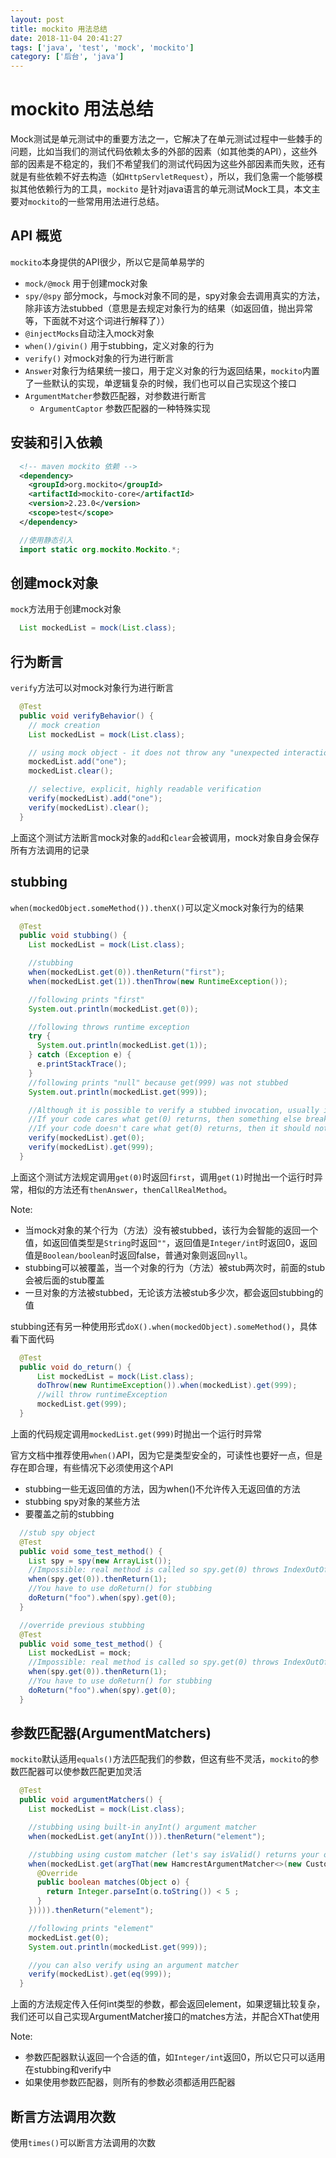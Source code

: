 ```yaml
---
layout: post
title: mockito 用法总结
date: 2018-11-04 20:41:27
tags: ['java', 'test', 'mock', 'mockito']
category: ['后台', 'java']
---
```


# mockito 用法总结

Mock测试是单元测试中的重要方法之一，它解决了在单元测试过程中一些棘手的问题，比如当我们的测试代码依赖太多的外部的因素（如其他类的API），这些外部的因素是不稳定的，我们不希望我们的测试代码因为这些外部因素而失败，还有就是有些依赖不好去构造（如`HttpServletRequest`），所以，我们急需一个能够模拟其他依赖行为的工具，`mockito` 是针对java语言的单元测试Mock工具，本文主要对`mockito`的一些常用用法进行总结。

## API 概览

`mockito`本身提供的API很少，所以它是简单易学的

- `mock/@mock` 用于创建mock对象
- `spy/@spy` 部分mock，与mock对象不同的是，spy对象会去调用真实的方法，除非该方法stubbed（意思是去规定对象行为的结果（如返回值，抛出异常等，下面就不对这个词进行解释了））
- `@injectMocks`自动注入mock对象
- `when()/givin()` 用于stubbing，定义对象的行为
- `verify()` 对mock对象的行为进行断言
- `Answer`对象行为结果统一接口，用于定义对象的行为返回结果，`mockito`内置了一些默认的实现，单逻辑复杂的时候，我们也可以自己实现这个接口
- `ArgumentMatcher`参数匹配器，对参数进行断言
  - `ArgumentCaptor` 参数匹配器的一种特殊实现

## 安装和引入依赖

```xml
  <!-- maven mockito 依赖 -->
  <dependency>
    <groupId>org.mockito</groupId>
    <artifactId>mockito-core</artifactId>
    <version>2.23.0</version>
    <scope>test</scope>
  </dependency>
```

```java
  //使用静态引入
  import static org.mockito.Mockito.*;
```

## 创建mock对象

`mock`方法用于创建mock对象

```java
  List mockedList = mock(List.class);
```

## 行为断言

`verify`方法可以对mock对象行为进行断言

```java
  @Test
  public void verifyBehavior() {
    // mock creation
    List mockedList = mock(List.class);

    // using mock object - it does not throw any "unexpected interaction" exception
    mockedList.add("one");
    mockedList.clear();

    // selective, explicit, highly readable verification
    verify(mockedList).add("one");
    verify(mockedList).clear();
  }
```

上面这个测试方法断言mock对象的`add`和`clear`会被调用，mock对象自身会保存所有方法调用的记录

## stubbing

`when(mockedObject.someMethod()).thenX()`可以定义mock对象行为的结果

```java
  @Test
  public void stubbing() {
    List mockedList = mock(List.class);

    //stubbing
    when(mockedList.get(0)).thenReturn("first");
    when(mockedList.get(1)).thenThrow(new RuntimeException());

    //following prints "first"
    System.out.println(mockedList.get(0));

    //following throws runtime exception
    try {
      System.out.println(mockedList.get(1));
    } catch (Exception e) {
      e.printStackTrace();
    }
    //following prints "null" because get(999) was not stubbed
    System.out.println(mockedList.get(999));

    //Although it is possible to verify a stubbed invocation, usually it's just redundant
    //If your code cares what get(0) returns, then something else breaks (often even before verify() gets executed).
    //If your code doesn't care what get(0) returns, then it should not be stubbed. Not convinced? See here.
    verify(mockedList).get(0);
    verify(mockedList).get(999);
  }
```

上面这个测试方法规定调用`get(0)`时返回`first`，调用`get(1)`时抛出一个运行时异常，相似的方法还有`thenAnswer`，`thenCallRealMethod`。

Note:

  - 当mock对象的某个行为（方法）没有被stubbed，该行为会智能的返回一个值，如返回值类型是`String`时返回`""`，返回值是`Integer/int`时返回0，返回值是`Boolean/boolean`时返回false，普通对象则返回`nyll`。
  - stubbing可以被覆盖，当一个对象的行为（方法）被stub两次时，前面的stub会被后面的stub覆盖
  - 一旦对象的方法被stubbed，无论该方法被stub多少次，都会返回stubbing的值

stubbing还有另一种使用形式`doX().when(mockedObject).someMethod()`，具体看下面代码

```java
  @Test
  public void do_return() {
      List mockedList = mock(List.class);
      doThrow(new RuntimeException()).when(mockedList).get(999);
      //will throw runtimeException
      mockedList.get(999);
  }
```

上面的代码规定调用`mockedList.get(999)`时抛出一个运行时异常

官方文档中推荐使用`when()`API，因为它是类型安全的，可读性也要好一点，但是存在即合理，有些情况下必须使用这个API

- stubbing一些无返回值的方法，因为when()不允许传入无返回值的方法
- stubbing spy对象的某些方法
- 要覆盖之前的stubbing

```java
  //stub spy object
  @Test
  public void some_test_method() {
    List spy = spy(new ArrayList());
    //Impossible: real method is called so spy.get(0) throws IndexOutOfBoundsException (the list is yet empty)    
    when(spy.get(0)).thenReturn(1);
    //You have to use doReturn() for stubbing
    doReturn("foo").when(spy).get(0);
  }

  //override previous stubbing
  @Test
  public void some_test_method() {
    List mockedList = mock;
    //Impossible: real method is called so spy.get(0) throws IndexOutOfBoundsException (the list is yet empty)    
    when(spy.get(0)).thenReturn(1);
    //You have to use doReturn() for stubbing
    doReturn("foo").when(spy).get(0);
  }
```

## 参数匹配器(ArgumentMatchers)

`mockito`默认适用`equals()`方法匹配我们的参数，但这有些不灵活，`mockito`的参数匹配器可以使参数匹配更加灵活

```java
  @Test
  public void argumentMatchers() {
    List mockedList = mock(List.class);

    //stubbing using built-in anyInt() argument matcher
    when(mockedList.get(anyInt())).thenReturn("element");

    //stubbing using custom matcher (let's say isValid() returns your own matcher implementation):
    when(mockedList.get(argThat(new HamcrestArgumentMatcher<>(new CustomMatcher<Integer>("less than 5") {
      @Override
      public boolean matches(Object o) {
        return Integer.parseInt(o.toString()) < 5 ;
      }
    })))).thenReturn("element");

    //following prints "element"
    mockedList.get(0);
    System.out.println(mockedList.get(999));

    //you can also verify using an argument matcher
    verify(mockedList).get(eq(999));
  }
```

上面的方法规定传入任何int类型的参数，都会返回element，如果逻辑比较复杂，我们还可以自己实现ArgumentMatcher接口的matches方法，并配合XThat使用

Note:  

- 参数匹配器默认返回一个合适的值，如`Integer/int`返回0，所以它只可以适用在stubbing和verify中
- 如果使用参数匹配器，则所有的参数必须都适用匹配器

## 断言方法调用次数

使用`times()`可以断言方法调用的次数